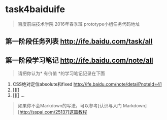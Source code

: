 # task4baiduife 
> 百度前端技术学院 2016年春季班 prototype小组任务代码地址
## 第一阶段任务列表 http://ife.baidu.com/task/all
## 第一阶段学习笔记 http://ife.baidu.com/note/all
> 请把你认为* 有价值 *的学习笔记记录在下面

1. CSS绝对定位absolute和fixed http://ife.baidu.com/note/detail?noteId=41
2. [][]
3. [][]
...



>如果你不会Markdown的写法，可以参考[认识与入门 Markdown][http://sspai.com/25137]这篇教程

